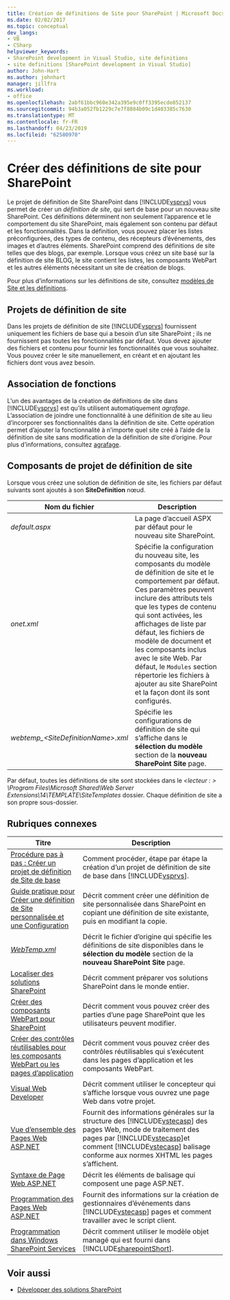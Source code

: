 ```yaml
---
title: Création de définitions de Site pour SharePoint | Microsoft Docs
ms.date: 02/02/2017
ms.topic: conceptual
dev_langs:
- VB
- CSharp
helpviewer_keywords:
- SharePoint development in Visual Studio, site definitions
- site definitions [SharePoint development in Visual Studio]
author: John-Hart
ms.author: johnhart
manager: jillfra
ms.workload:
- office
ms.openlocfilehash: 2abf61bbc960e342a395e9c0ff3395ecde852137
ms.sourcegitcommit: 94b3a052fb1229c7e7f8804b09c1d403385c7630
ms.translationtype: MT
ms.contentlocale: fr-FR
ms.lasthandoff: 04/23/2019
ms.locfileid: "62580970"
---
```

# <a name="create-site-definitions-for-sharepoint"></a>Créer des définitions de site pour SharePoint
  Le projet de définition de Site SharePoint dans [!INCLUDE[vsprvs](../sharepoint/includes/vsprvs-md.md)] vous permet de créer un *définition de site*, qui sert de base pour un nouveau site SharePoint. Ces définitions déterminent non seulement l’apparence et le comportement du site SharePoint, mais également son contenu par défaut et les fonctionnalités. Dans la définition, vous pouvez placer les listes préconfigurées, des types de contenu, des récepteurs d’événements, des images et d’autres éléments. SharePoint comprend des définitions de site telles que des blogs, par exemple. Lorsque vous créez un site basé sur la définition de site BLOG, le site contient les listes, les composants WebPart et les autres éléments nécessitant un site de création de blogs.

 Pour plus d’informations sur les définitions de site, consultez [modèles de Site et les définitions](http://go.microsoft.com/fwlink/?LinkId=179134).

## <a name="site-definition-projects"></a>Projets de définition de site
 Dans les projets de définition de site [!INCLUDE[vsprvs](../sharepoint/includes/vsprvs-md.md)] fournissent uniquement les fichiers de base qui a besoin d’un site SharePoint ; ils ne fournissent pas toutes les fonctionnalités par défaut. Vous devez ajouter des fichiers et contenu pour fournir les fonctionnalités que vous souhaitez. Vous pouvez créer le site manuellement, en créant et en ajoutant les fichiers dont vous avez besoin.

## <a name="feature-stapling"></a>Association de fonctions
 L’un des avantages de la création de définitions de site dans [!INCLUDE[vsprvs](../sharepoint/includes/vsprvs-md.md)] est qu’ils utilisent automatiquement *agrafage*. L’association de joindre une fonctionnalité à une définition de site au lieu d’incorporer ses fonctionnalités dans la définition de site. Cette opération permet d’ajouter la fonctionnalité à n’importe quel site créé à l’aide de la définition de site sans modification de la définition de site d’origine. Pour plus d’informations, consultez [agrafage](http://go.microsoft.com/fwlink/?LinkID=119283).

## <a name="site-definition-project-components"></a>Composants de projet de définition de site
 Lorsque vous créez une solution de définition de site, les fichiers par défaut suivants sont ajoutés à son **SiteDefinition** nœud.

|Nom du fichier|Description|
|---------------|-----------------|
|*default.aspx*|La page d’accueil ASPX par défaut pour le nouveau site SharePoint.|
|*onet.xml*|Spécifie la configuration du nouveau site, les composants du modèle de définition de site et le comportement par défaut. Ces paramètres peuvent inclure des attributs tels que les types de contenu qui sont activées, les affichages de liste par défaut, les fichiers de modèle de document et les composants inclus avec le site Web. Par défaut, le `Modules` section répertorie les fichiers à ajouter au site SharePoint et la façon dont ils sont configurés.|
|*webtemp_\<SiteDefinitionName>.xml*|Spécifie les configurations de définition de site qui s’affiche dans le **sélection du modèle** section de la **nouveau SharePoint Site** page.|

 Par défaut, toutes les définitions de site sont stockées dans le  *\<lecteur : > \Program Files\Microsoft Shared\Web Server Extensions\14\TEMPLATE\SiteTemplates* dossier. Chaque définition de site a son propre sous-dossier.

## <a name="related-topics"></a>Rubriques connexes

|Titre|Description|
|-----------|-----------------|
|[Procédure pas à pas : Créer un projet de définition de Site de base](../sharepoint/walkthrough-create-a-basic-site-definition-project.md)|Comment procéder, étape par étape la création d’un projet de définition de site de base dans [!INCLUDE[vsprvs](../sharepoint/includes/vsprvs-md.md)].|
|[Guide pratique pour Créer une définition de Site personnalisée et une Configuration](http://go.microsoft.com/fwlink/?LinkId=183309)|Décrit comment créer une définition de site personnalisée dans SharePoint en copiant une définition de site existante, puis en modifiant la copie.|
|[*WebTemp.xml*](http://go.microsoft.com/fwlink/?LinkId=183310)|Décrit le fichier d’origine qui spécifie les définitions de site disponibles dans le **sélection du modèle** section de la **nouveau SharePoint Site** page.|
|[Localiser des solutions SharePoint](../sharepoint/localizing-sharepoint-solutions.md)|Décrit comment préparer vos solutions SharePoint dans le monde entier.|
|[Créer des composants WebPart pour SharePoint](../sharepoint/creating-web-parts-for-sharepoint.md)|Décrit comment vous pouvez créer des parties d’une page SharePoint que les utilisateurs peuvent modifier.|
|[Créer des contrôles réutilisables pour les composants WebPart ou les pages d’application](../sharepoint/creating-reusable-controls-for-web-parts-or-application-pages.md)|Décrit comment vous pouvez créer des contrôles réutilisables qui s’exécutent dans les pages d’application et les composants WebPart.|
|[Visual Web Developer](http://go.microsoft.com/fwlink/?LinkId=178725)|Décrit comment utiliser le concepteur qui s’affiche lorsque vous ouvrez une page Web dans votre projet.|
|[Vue d’ensemble des Pages Web ASP.NET](http://go.microsoft.com/fwlink/?LinkId=178726)|Fournit des informations générales sur la structure des [!INCLUDE[vstecasp](../sharepoint/includes/vstecasp-md.md)] des pages Web, mode de traitement des pages par [!INCLUDE[vstecasp](../sharepoint/includes/vstecasp-md.md)]et comment [!INCLUDE[vstecasp](../sharepoint/includes/vstecasp-md.md)] balisage conforme aux normes XHTML les pages s’affichent.|
|[Syntaxe de Page Web ASP.NET](http://go.microsoft.com/fwlink/?LinkId=178727)|Décrit les éléments de balisage qui composent une page ASP.NET.|
|[Programmation des Pages Web ASP.NET](http://go.microsoft.com/fwlink/?LinkId=178728)|Fournit des informations sur la création de gestionnaires d’événements dans [!INCLUDE[vstecasp](../sharepoint/includes/vstecasp-md.md)] pages et comment travailler avec le script client.|
|[Programmation dans Windows SharePoint Services](http://go.microsoft.com/fwlink/?LinkId=178729)|Décrit comment utiliser le modèle objet managé qui est fourni dans [!INCLUDE[sharepointShort](../sharepoint/includes/sharepointshort-md.md)].|

## <a name="see-also"></a>Voir aussi
- [Développer des solutions SharePoint](../sharepoint/developing-sharepoint-solutions.md)
